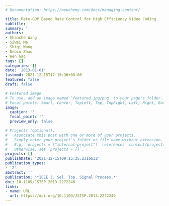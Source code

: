 ```yaml
---
# Documentation: https://wowchemy.com/docs/managing-content/

title: Rate-GOP Based Rate Control for High Efficiency Video Coding
subtitle: ''
summary: ''
authors:
- Shanshe Wang
- Siwei Ma
- Shiqi Wang
- Debin Zhao
- Wen Gao
tags: []
categories: []
date: '2013-01-01'
lastmod: 2021-12-15T17:15:36+08:00
featured: false
draft: false

# Featured image
# To use, add an image named `featured.jpg/png` to your page's folder.
# Focal points: Smart, Center, TopLeft, Top, TopRight, Left, Right, BottomLeft, Bottom, BottomRight.
image:
  caption: ''
  focal_point: ''
  preview_only: false

# Projects (optional).
#   Associate this post with one or more of your projects.
#   Simply enter your project's folder or file name without extension.
#   E.g. `projects = ["internal-project"]` references `content/project/deep-learning/index.md`.
#   Otherwise, set `projects = []`.
projects: []
publishDate: '2021-12-15T09:15:35.231663Z'
publication_types:
- '2'
abstract: ''
publication: '*IEEE J. Sel. Top. Signal Process.*'
doi: 10.1109/JSTSP.2013.2272240
links:
- name: URL
  url: https://doi.org/10.1109/JSTSP.2013.2272240
---
```

